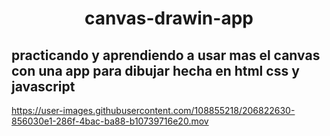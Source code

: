 <h1 align="center">canvas-drawin-app</h1>

practicando y aprendiendo a usar mas el canvas con una app para dibujar hecha en html css y javascript
---

https://user-images.githubusercontent.com/108855218/206822630-856030e1-286f-4bac-ba88-b10739716e20.mov


